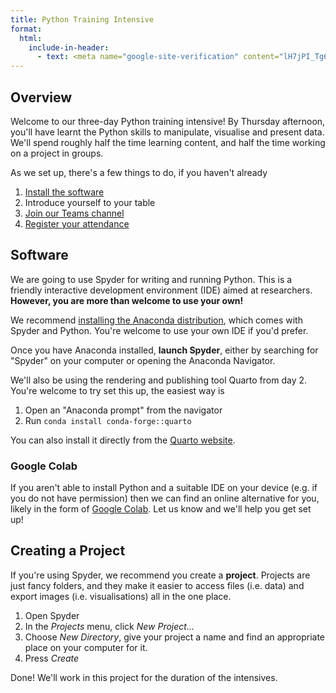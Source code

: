 ```yaml
---
title: Python Training Intensive
format: 
  html:
    include-in-header:
      - text: <meta name="google-site-verification" content="lH7jPI_Tg64yiGhs_IV-_zClImxRtEK7aGXhAEl68g0" />
---
```


## Overview
Welcome to our three-day Python training intensive! By Thursday afternoon, you'll have learnt the Python skills to manipulate, visualise and present data. We'll spend roughly half the time learning content, and half the time working on a project in groups.

As we set up, there's a few things to do, if you haven't already

1. [Install the software](#software)
2. Introduce yourself to your table
3. [Join our Teams channel](https://forms.office.com/Pages/ResponsePage.aspx?id=z3fjtrOdy0aRovrZYFuxXEzmI13TctBBiWhneXZv-1lUQ1MwQ0JUM0ZBS0hXV1NJSU04TEZEUFg2Si4u)
4. [Register your attendance]()

## Software

We are going to use Spyder for writing and running Python. This is a friendly interactive development environment (IDE) aimed at researchers. **However, you are more than welcome to use your own!**

We recommend [installing the Anaconda distribution](https://www.anaconda.com/download/success), which comes with Spyder and Python. You're welcome to use your own IDE if you'd prefer.

Once you have Anaconda installed, **launch Spyder**, either by searching for "Spyder" on your computer or opening the Anaconda Navigator.

We'll also be using the rendering and publishing tool Quarto from day 2. You're welcome to try set this up, the easiest way is 

1. Open an "Anaconda prompt" from the navigator
2. Run `conda install conda-forge::quarto`

You can also install it directly from the [Quarto website](https://quarto.org/docs/download/).

### Google Colab

If you aren't able to install Python and a suitable IDE on your device (e.g. if you do not have permission) then we can find an online alternative for you, likely in the form of [Google Colab](https://colab.google/). Let us know and we'll help you get set up!

## Creating a Project

If you're using Spyder, we recommend you create a **project**. Projects are just fancy folders, and they make it easier to access files (i.e. data) and export images (i.e. visualisations) all in the one place.

1. Open Spyder
2. In the *Projects* menu, click *New Project...*
3. Choose *New Directory*, give your project a name and find an appropriate place on your computer for it.
4. Press *Create*

Done! We'll work in this project for the duration of the intensives.